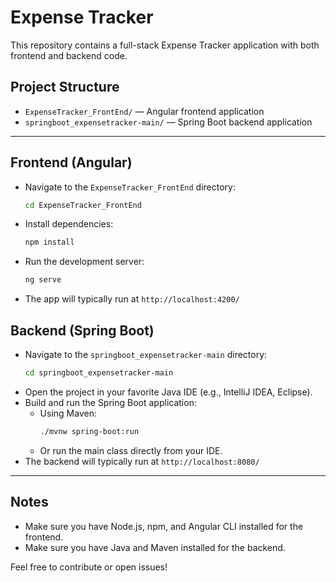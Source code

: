 # Expense Tracker

This repository contains a full-stack Expense Tracker application with both frontend and backend code.

## Project Structure

- `ExpenseTracker_FrontEnd/` — Angular frontend application
- `springboot_expensetracker-main/` — Spring Boot backend application

---

## Frontend (Angular)

- Navigate to the `ExpenseTracker_FrontEnd` directory:
  ```sh
  cd ExpenseTracker_FrontEnd
  ```
- Install dependencies:
  ```sh
  npm install
  ```
- Run the development server:
  ```sh
  ng serve
  ```
- The app will typically run at `http://localhost:4200/`

## Backend (Spring Boot)

- Navigate to the `springboot_expensetracker-main` directory:
  ```sh
  cd springboot_expensetracker-main
  ```
- Open the project in your favorite Java IDE (e.g., IntelliJ IDEA, Eclipse).
- Build and run the Spring Boot application:
  - Using Maven:
    ```sh
    ./mvnw spring-boot:run
    ```
  - Or run the main class directly from your IDE.
- The backend will typically run at `http://localhost:8080/`

---

## Notes
- Make sure you have Node.js, npm, and Angular CLI installed for the frontend.
- Make sure you have Java and Maven installed for the backend.

Feel free to contribute or open issues! 